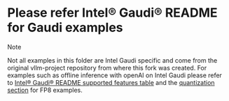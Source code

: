 # Please refer Intel® Gaudi® README for Gaudi examples

> [!NOTE]
> Not all examples in this folder are Intel Gaudi specific and come from the original vllm-project repository from where this fork was created. For examples such as offline inference with openAI on Intel Gaudi please refer to [Intel® Gaudi® README supported features table](https://github.com/HabanaAI/vllm-fork/blob/v0.7.2%2BGaudi-1.21.2/README_GAUDI.md#supported-features) and the [quantization section](https://github.com/HabanaAI/vllm-fork/blob/v0.7.2%2BGaudi-1.21.2/README_GAUDI.md#quantization-fp8-inference-and-model-calibration-process) for FP8 examples.
